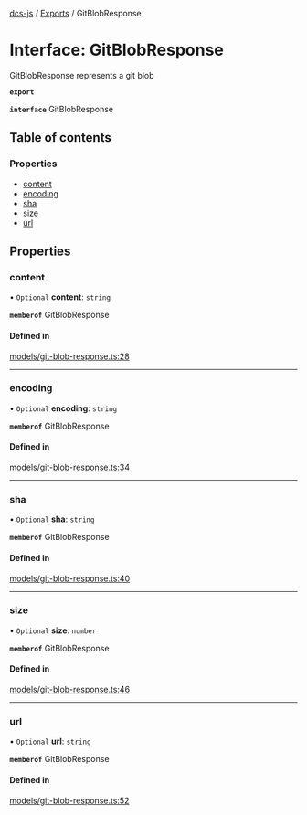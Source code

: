 [dcs-js](../README.md) / [Exports](../modules.md) / GitBlobResponse

# Interface: GitBlobResponse

GitBlobResponse represents a git blob

**`export`**

**`interface`** GitBlobResponse

## Table of contents

### Properties

- [content](GitBlobResponse.md#content)
- [encoding](GitBlobResponse.md#encoding)
- [sha](GitBlobResponse.md#sha)
- [size](GitBlobResponse.md#size)
- [url](GitBlobResponse.md#url)

## Properties

### <a id="content" name="content"></a> content

• `Optional` **content**: `string`

**`memberof`** GitBlobResponse

#### Defined in

[models/git-blob-response.ts:28](https://github.com/unfoldingWord/dcs-js/blob/09d5a5e/models/git-blob-response.ts#L28)

___

### <a id="encoding" name="encoding"></a> encoding

• `Optional` **encoding**: `string`

**`memberof`** GitBlobResponse

#### Defined in

[models/git-blob-response.ts:34](https://github.com/unfoldingWord/dcs-js/blob/09d5a5e/models/git-blob-response.ts#L34)

___

### <a id="sha" name="sha"></a> sha

• `Optional` **sha**: `string`

**`memberof`** GitBlobResponse

#### Defined in

[models/git-blob-response.ts:40](https://github.com/unfoldingWord/dcs-js/blob/09d5a5e/models/git-blob-response.ts#L40)

___

### <a id="size" name="size"></a> size

• `Optional` **size**: `number`

**`memberof`** GitBlobResponse

#### Defined in

[models/git-blob-response.ts:46](https://github.com/unfoldingWord/dcs-js/blob/09d5a5e/models/git-blob-response.ts#L46)

___

### <a id="url" name="url"></a> url

• `Optional` **url**: `string`

**`memberof`** GitBlobResponse

#### Defined in

[models/git-blob-response.ts:52](https://github.com/unfoldingWord/dcs-js/blob/09d5a5e/models/git-blob-response.ts#L52)
